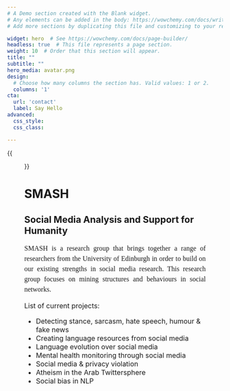 ```yaml
---
# A Demo section created with the Blank widget.
# Any elements can be added in the body: https://wowchemy.com/docs/writing-markdown-latex/
# Add more sections by duplicating this file and customizing to your requirements.

widget: hero  # See https://wowchemy.com/docs/page-builder/
headless: true  # This file represents a page section.
weight: 10  # Order that this section will appear.
title: ""
subtitle: ""
hero_media: avatar.png
design:
  # Choose how many columns the section has. Valid values: 1 or 2.
  columns: '1'
cta:
  url: 'contact'
  label: Say Hello
advanced:
  css_style: 
  css_class: 

---
```


{{<figure src="logo_whole.jpeg">}} <h1> SMASH </h1>

<h2 style="font-size:16pt"> Social Media Analysis and Support for Humanity </h2> 

<p style="font-family:Trebuchet MS;font-size:12pt;line-height: 1.5;text-align:justify">SMASH is a research group that brings together a range of researchers from the University of Edinburgh in order to build on our existing strengths in social media research. This research group focuses on mining structures and behaviours in social networks.</p>




<font size=3>
List of current projects:

- Detecting stance, sarcasm, hate speech, humour & fake news
- Creating language resources from social media
- Language evolution over social media
- Mental health monitoring through social media
- Social media & privacy violation
- Atheism in the Arab Twittersphere
- Social bias in NLP 

</font>





